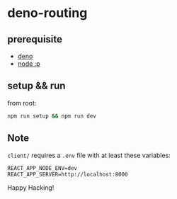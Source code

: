 # deno-routing

## prerequisite

- [deno](https://deno.land/)
- [node :p](https://nodejs.org/en/)

## setup && run

from root:

```bash
npm run setup && npm run dev
```

## Note

`client/` requires a `.env` file with at least these variables:

```
REACT_APP_NODE_ENV=dev
REACT_APP_SERVER=http://localhost:8000
```

Happy Hacking!
